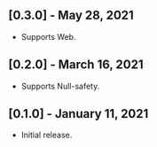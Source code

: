 ## [0.3.0] - May 28, 2021

* Supports Web.

## [0.2.0] - March 16, 2021

* Supports Null-safety.

## [0.1.0] - January 11, 2021

* Initial release.
